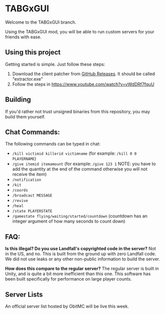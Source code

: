 # TABGxGUI

Welcome to the TABGxGUI branch.

Using the TABGxGUI mod, you will be able to run custom servers for your friends with ease.

## Using this project

Getting started is simple. Just follow these steps:
1. Download the client patcher from [GitHub Releases](https://github.com/JIBSIL/TABGCommunityServer/releases). It should be called "extractor.exe"
2. Follow the steps in https://www.youtube.com/watch?v=vWdDRf7fquU

## Building

If you'd rather not trust unsigned binaries from this repository, you may build them yourself.

## Chat Commands:

The following commands can be typed in chat:
* `/kill victimid killerid victimname` (for example: `/kill 0 0 PLAYERNAME`)
* `/give itemid itemamount` (for example: `/give 123 1` NOTE: you have to add the quantity at the end of the command otherwise you will not receive the item)
* `/notification`
* `/kit`
* `/coords`
* `/broadcast MESSAGE`
* `/revive`
* `/heal`
* `/state PLAYERSTATE`
* `/gamestate flying/waiting/started/countdown` (countdown has an integer argument of how many seconds to count down)

## FAQ:

**Is this illegal? Do you use Landfall's copyrighted code in the server?**
Not in the US, and no. This is built from the ground up with zero Landfall code. We did not use leaks or any other non-public information to build the server.

**How does this compare to the regular server?**
The regular server is built in Unity, and is quite a bit more inefficient than this one. This software has been built specifically for performance on large player counts.

## Server Lists
An official server list hosted by ObitMC will be live this week.
